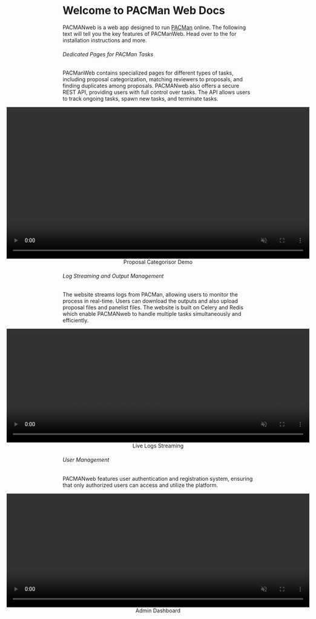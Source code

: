# Welcome to PACMan Web Docs

PACMANweb is a web app designed to run [PACMan](https://github.com/spacetelescope/PACMan) online. The following text will tell you the key features of PACManWeb. Head over to the [](./installation/prerequisites.md) for installation instructions and more.

###### Dedicated Pages for PACMan Tasks
PACManWeb contains specialized pages for different types of tasks, including proposal categorization, matching reviewers to proposals, and finding duplicates among proposals. PACMANweb also offers a secure REST API, providing users with full control over tasks. The API allows users to track ongoing tasks, spawn new tasks, and terminate tasks.

<figure style="margin: auto; display: flex; flex-direction: column; align-items: center;">
  <video width="800" height="400" autoplay muted playsinline loop style="outline: none; border: none; padding: 0;">
    <source src="proposals.mp4" type="video/mp4">
    Your browser does not support the video tag.
  </video>
  <figcaption style="text-align: center; margin: 0;">Proposal Categorisor Demo</figcaption>
</figure>

###### Log Streaming and Output Management
The website streams logs from PACMan, allowing users to monitor the process in real-time. Users can download the outputs and also upload proposal files and panelist files. The website is built on Celery and Redis which enable PACMANweb to handle multiple tasks simultaneously and efficiently.
<figure style="margin: auto; display: flex; flex-direction: column; align-items: center;">
  <video width="800" height="300" autoplay muted playsinline loop style="outline: none; border: none; padding: 0;">
    <source src="logs.mp4" type="video/mp4">
    Your browser does not support the video tag.
  </video>
  <figcaption style="text-align: center; margin: 0;">Live Logs Streaming</figcaption>
</figure>

###### User Management
PACMANweb features user authentication and registration system, ensuring that only authorized users can access and utilize the platform. 
<figure style="margin: auto; display: flex; flex-direction: column; align-items: center;">
  <video width="800" height="300" autoplay muted playsinline loop style="outline: none; border: none; padding: 0;">
    <source src="admins.mp4" type="video/mp4">
    Your browser does not support the video tag.
  </video>
  <figcaption style="text-align: center; margin: 0;">Admin Dashboard</figcaption>
</figure>

